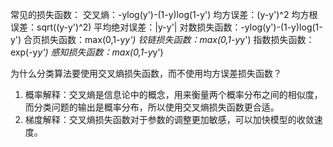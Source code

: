 常见的损失函数：
交叉熵：-ylog(y')-(1-y)log(1-y')
均方误差：(y-y')^2
均方根误差：sqrt((y-y')^2)
平均绝对误差：|y-y'|
对数损失函数：-ylog(y')-(1-y)log(1-y')
合页损失函数：max(0,1-y*y')
铰链损失函数：max(0,1-y*y')
指数损失函数：exp(-y*y')
感知损失函数：max(0,1-y*y')


为什么分类算法要使用交叉熵损失函数，而不使用均方误差损失函数？
1. 概率解释：交叉熵是信息论中的概念，用来衡量两个概率分布之间的相似度，而分类问题的输出是概率分布，所以使用交叉熵损失函数更合适。
2. 梯度解释：交叉熵损失函数对于参数的调整更加敏感，可以加快模型的收敛速度。
